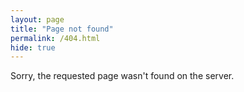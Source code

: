 ```yaml
---
layout: page
title: "Page not found"
permalink: /404.html
hide: true
---
```


Sorry, the requested page wasn't found on the server.
